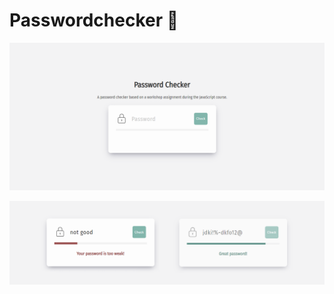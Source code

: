 # Passwordchecker :vertical_traffic_light:

![](/images/screenshot.png)

![](/images/screenshot_2.png)